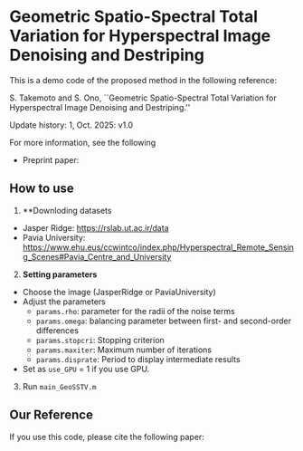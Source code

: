 # Geometric Spatio-Spectral Total Variation for Hyperspectral Image Denoising and Destriping

This is a demo code of the proposed method in the following reference:

S. Takemoto and S. Ono,
``Geometric Spatio-Spectral Total Variation for Hyperspectral Image Denoising and Destriping.''

Update history:
1, Oct. 2025: v1.0 

For more information, see the following

- Preprint paper: 

## How to use
1. **Downloding datasets
 - Jasper Ridge: https://rslab.ut.ac.ir/data
 - Pavia University: https://www.ehu.eus/ccwintco/index.php/Hyperspectral_Remote_Sensing_Scenes#Pavia_Centre_and_University
2. **Setting parameters**
 - Choose the image (JasperRidge or PaviaUniversity)
 - Adjust the parameters
   - `params.rho`: parameter for the radii of the noise terms
   - `params.omega`: balancing parameter between first- and second-order differences
   - `params.stopcri`: Stopping criterion
   - `params.maxiter`: Maximum number of iterations
   - `params.disprate`: Period to display intermediate results
 - Set as `use_GPU` = 1 if you use GPU.

3. Run ```main_GeoSSTV.m```


## Our Reference
If you use this code, please cite the following paper:

```

```

